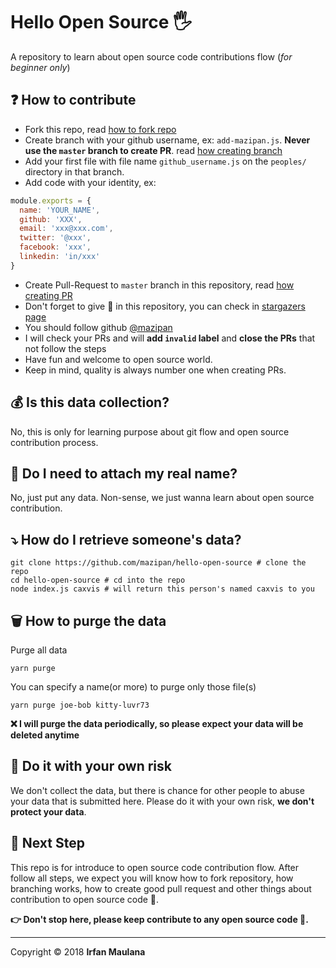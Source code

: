 ﻿# Hello Open Source 🖐️

A repository to learn about open source code contributions flow (*for beginner only*)

## ❓ How to contribute

+ Fork this repo, read [how to fork repo](https://help.github.com/articles/fork-a-repo/)
+ Create branch with your github username, ex: `add-mazipan.js`. **Never use the `master` branch to create PR**.
read [how creating branch](https://help.github.com/articles/creating-and-deleting-branches-within-your-repository/)
+ Add your first file with file name `github_username.js` on the `peoples/` directory in that branch.
+ Add code with your identity, ex:

```js 
module.exports = {
  name: 'YOUR_NAME',
  github: 'XXX',
  email: 'xxx@xxx.com',
  twitter: '@xxx',
  facebook: 'xxx',
  linkedin: 'in/xxx'
}
```

+ Create Pull-Request to `master` branch in this repository, read [how creating PR](https://help.github.com/articles/creating-a-pull-request/)
+ Don't forget to give 🌟 in this repository, you can check in [stargazers page](https://github.com/mazipan/hello-open-source/stargazers)
+ You should follow github [@mazipan](https://github.com/mazipan)
+ I will check your PRs and will **add `invalid` label** and **close the PRs** that not follow the steps
+ Have fun and welcome to open source world.
+ Keep in mind, quality is always number one when creating PRs.

## 💰 Is this data collection?

No, this is only for learning purpose about git flow and open source contribution process.

## 🥶 Do I need to attach my real name?

No, just put any data. Non-sense, we just wanna learn about open source contribution.

## ⤵️ How do I retrieve someone's data?

```shell
git clone https://github.com/mazipan/hello-open-source # clone the repo
cd hello-open-source # cd into the repo
node index.js caxvis # will return this person's named caxvis to you
```

## 🗑️ How to purge the data


Purge all data

```shell
yarn purge
```

You can specify a name(or more) to purge only those file(s)

```shell
yarn purge joe-bob kitty-luvr73
```

**❌ I will purge the data periodically, so please expect your data will be deleted anytime**

## 🙈 Do it with your own risk

We don't collect the data, but there is chance for other people to abuse your data that is submitted here. Please do it with your own risk, **we don't protect your data**.

## 🚶 Next Step

This repo is for introduce to open source code contribution flow.
After follow all steps, we expect you will know how to fork repository, how branching works, how to create good pull request and other things about contribution to open source code 🥳.


**👉 Don't stop here, please keep contribute to any open source code 🙏.**


------

Copyright © 2018 **Irfan Maulana**
